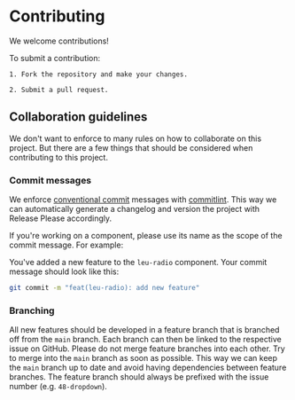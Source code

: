 # Contributing

We welcome contributions!

To submit a contribution:

    1. Fork the repository and make your changes.

    2. Submit a pull request.

## Collaboration guidelines

We don't want to enforce to many rules on how to collaborate on this project. But there are a few things that should be considered when contributing to this project.

### Commit messages

We enforce [conventional commit](https://www.conventionalcommits.org/en/v1.0.0/) messages with [commitlint](https://commitlint.js.org/#/). This way we can automatically generate a changelog and version the project with Release Please accordingly.

If you're working on a component, please use its name as the scope of the commit message.
For example:

You've added a new feature to the `leu-radio` component. Your commit message should look like this:

```bash
git commit -m "feat(leu-radio): add new feature"
```

### Branching

All new features should be developed in a feature branch that is branched off from the `main` branch. Each branch can then be linked to the respective issue on GitHub. Please do not merge feature branches into each other. Try to merge into the `main` branch as soon as possible. This way we can keep the `main` branch up to date and avoid having dependencies between feature branches.
The feature branch should always be prefixed with the issue number (e.g. `48-dropdown`).
